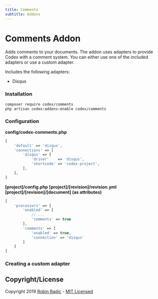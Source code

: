 ```yaml
---
title: Comments
subtitle: Addons
---
```


# Comments Addon

Adds comments to your documents.
The addon uses adapters to provide Codex with a comment system. You can either use one of the included adapters or use a custom adapter.  

Includes the following adapters:
- Disqus


### Installation
```bash
composer require codex/comments
php artisan codex:addons:enable codex/comments
```


### Configuration
**config/codex-comments.php**
```php
[
    'default' => 'disqus',
    'connections' => [
        'disqus' => [
            'driver'    => 'disqus',
            'shortcode' => 'codex-project',
        ],
    ],
]
```

**[project]/config.php**
**[project]/[revision]/revision.yml**
**[project]/[revision]/[document] (as attributes)**
```php
[
    'processors' => [
        'enabled' => [
            // ...
            'comments' => true
        ],
        'comments' => [
            'enabled' => true,
            'connection' => 'disqus' 
        ]
    ]
]
```


### Creating a custom adapter



<!--*codex:general:hide*-->
## Copyright/License
Copyright 2019 [Robin Radic](https://github.com/RobinRadic) - [MIT Licensed](LICENSE.md)
<!--*codex:/general:hide*-->
